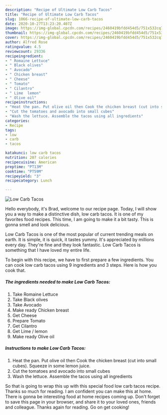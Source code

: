 ```yaml
---
description: "Recipe of Ultimate Low Carb Tacos"
title: "Recipe of Ultimate Low Carb Tacos"
slug: 1066-recipe-of-ultimate-low-carb-tacos
date: 2020-10-27T13:23:20.407Z
image: https://img-global.cpcdn.com/recipes/2460419bfdd454d5/751x532cq70/low-carb-tacos-recipe-main-photo.jpg
thumbnail: https://img-global.cpcdn.com/recipes/2460419bfdd454d5/751x532cq70/low-carb-tacos-recipe-main-photo.jpg
cover: https://img-global.cpcdn.com/recipes/2460419bfdd454d5/751x532cq70/low-carb-tacos-recipe-main-photo.jpg
author: Alfred Rose
ratingvalue: 4.5
reviewcount: 29336
recipeingredient:
- " Romaine Lettuce"
- " Black olives"
- " Avocado"
- " Chicken breast"
- " Cheese"
- " Tomato"
- " Cilantro"
- " Lime  lemon"
- " Olive oil"
recipeinstructions:
- "Heat the pan. Put olive oil then Cook the chicken breast (cut into small cubes). Squeeze in some lemon juice."
- "Cut the tomatoes and avocado into small cubes"
- "Wash the lettuce. Assemble the tacos using all ingredients"
categories:
- Recipe
tags:
- low
- carb
- tacos

katakunci: low carb tacos 
nutrition: 207 calories
recipecuisine: American
preptime: "PT13M"
cooktime: "PT59M"
recipeyield: "3"
recipecategory: Lunch

---
```



![Low Carb Tacos](https://img-global.cpcdn.com/recipes/2460419bfdd454d5/751x532cq70/low-carb-tacos-recipe-main-photo.jpg)

Hello everybody, it's Brad, welcome to our recipe page. Today, I will show you a way to make a distinctive dish, low carb tacos. It is one of my favorites food recipes. This time, I am going to make it a bit tasty. This is gonna smell and look delicious.

Low Carb Tacos is one of the most popular of current trending meals on earth. It is simple, it is quick, it tastes yummy. It's appreciated by millions every day. They're fine and they look fantastic. Low Carb Tacos is something that I have loved my entire life.




To begin with this recipe, we have to first prepare a few ingredients. You can cook low carb tacos using 9 ingredients and 3 steps. Here is how you cook that.

<!--inarticleads1-->

##### The ingredients needed to make Low Carb Tacos:

1. Take  Romaine Lettuce
1. Take  Black olives
1. Take  Avocado
1. Make ready  Chicken breast
1. Get  Cheese
1. Prepare  Tomato
1. Get  Cilantro
1. Get  Lime / lemon
1. Make ready  Olive oil




<!--inarticleads2-->

##### Instructions to make Low Carb Tacos:

1. Heat the pan. Put olive oil then Cook the chicken breast (cut into small cubes). Squeeze in some lemon juice.
1. Cut the tomatoes and avocado into small cubes
1. Wash the lettuce. Assemble the tacos using all ingredients




So that is going to wrap this up with this special food low carb tacos recipe. Thanks so much for reading. I am confident you can make this at home. There is gonna be interesting food at home recipes coming up. Don't forget to save this page in your browser, and share it to your loved ones, friends and colleague. Thanks again for reading. Go on get cooking!
